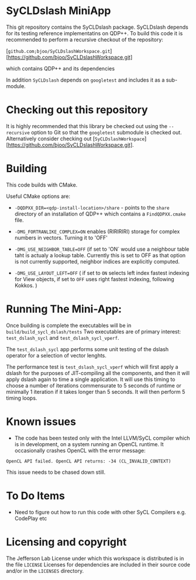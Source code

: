 SyCLDslash MiniApp 
========================

This git repository contains the SyCLDslash
package. SyCLDslash depends for its testing reference
implementatins on QDP++. To build this code it is
recommended to perform a recursive checkout of the 
repository:

[`github.com;bjoo/SyCLDslashWorkspace.git`][https://github.com/bjoo/SyCLDslashWorkspace,git]

which contains QDP++ and its dependencies

In addition `SyCLDslash` depends on `googletest`
and includes it as a sub-module.

Checking out this repository
============================

It is highly recommended that this library be checked out using
the `--recursive` option to Git so that the `googletest` submodule
is checked out. Alternatively consider checking out [`SyCLDslashWorkspace`][https://github.com/bjoo/SyCLDslashWorkspace,git].



Building 
========

This code builds with CMake. 

Useful CMake options are:
* `-DQDPXX_DIR=<qdp-install-location>/share` - points to the `share` directory of an installation of QDP++ which contains a `FindQDPXX.cmake` file.

* `-DMG_FORTRANLIKE_COMPLEX=ON` enables (RIRIRIRI) storage for complex numbers in 
vectors. Turning it to 'OFF' 

*  `-DMG_USE_NEIGHBOR_TABLE=OFF` (if set to 'ON` would use a neighbour table taht is actualy a lookup 
 table. Currently this is set to OFF as that option is not currently supported, neighbor indices are
explicitly computed.

* `-DMG_USE_LAYOUT_LEFT=OFF` ( if set to `ON` selects left index fastest indexing for View objects, if 
  set to `OFF` uses right fastest indexing, following Kokkos. )


Running The Mini-App:
=====================

Once building is complete the executables will be in `build/build_sycl_dslash/tests`
Two executables are of primary interest: `test_dslash_sycl` and `test_dslash_sycl_vperf`.

The `test_dslash_sycl` app performs some unit testing of the dslash operator for a selection
of vector lenghts.

The performance test is `test_dslash_sycl_vperf` which will first apply a dslash for the 
purposes of JIT-compiling all the components, and then it will apply dslash again to time
a single application. It will use this timing to choose a number of iterations commensurate
to 5 seconds of runtime or minimally 1 iteration if it takes longer than 5 seconds. It will
then perform 5 timing loops. 

Known issues
=============
 - The code has been tested only with the Intel LLVM/SyCL compiler which is in development,
on a system running an OpenCL runtime. It occasionally crashes OpenCL with the error message:

```OpenCL API failed. OpenCL API returns: -34 (CL_INVALID_CONTEXT)```

This issue needs to be chased down still.

To Do Items
===========

* Need to figure out how to run this code with other SyCL Compilers e.g. CodePlay etc

Licensing and copyright
=======================

The Jefferson Lab License under which this workspace is distributed is in the file `LICENSE`
Licenses for dependencies are included in their source code and/or in the `LICENSES` directory.
 


